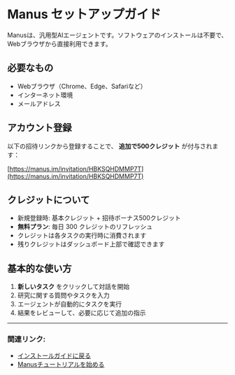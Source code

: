 # Manus セットアップガイド

Manusは、汎用型AIエージェントです。ソフトウェアのインストールは不要で、Webブラウザから直接利用できます。

## 必要なもの

- Webブラウザ（Chrome、Edge、Safariなど）
- インターネット環境
- メールアドレス

## アカウント登録

以下の招待リンクから登録することで、 **追加で500クレジット** が付与されます：

[https://manus.im/invitation/HBKSQHDMMP7T](https://manus.im/invitation/HBKSQHDMMP7T)


## クレジットについて

- 新規登録時: 基本クレジット + 招待ボーナス500クレジット
- **無料プラン**: 毎日 300 クレジットのリフレッシュ
- クレジットは各タスクの実行時に消費されます
- 残りクレジットはダッシュボード上部で確認できます

## 基本的な使い方

1. **新しいタスク** をクリックして対話を開始
2. 研究に関する質問やタスクを入力
3. エージェントが自動的にタスクを実行
4. 結果をレビューして、必要に応じて追加の指示

---

### **関連リンク**:

- [インストールガイドに戻る](index.md)
- [Manusチュートリアルを始める](../../tutorials/01-use-agents/manus/index.md)